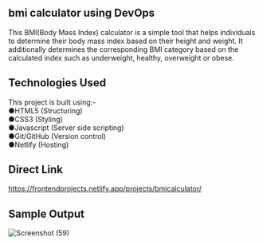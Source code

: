 ## bmi calculator using DevOps
This BMI(Body Mass Index) calculator is a simple tool that helps individuals to determine their body mass index based on their height and weight. It additionally determines the corresponding BMI category based on the calculated index such as underweight, healthy, overweight or obese.

## Technologies Used
This project is built using:-  
 ●HTML5 (Structuring)  
 ●CSS3 (Styling)  
 ●Javascript (Server side scripting)    
 ●Git/GitHub (Version control)  
 ●Netlify (Hosting) 

 ## Direct Link
 https://frontendprojects.netlify.app/projects/bmicalculator/
 
 ## Sample Output

![Screenshot (59)](https://github.com/krutika-ladani/Front-End-Projects/assets/119760273/64374759-fb66-46b3-bee0-72524df070d6)
